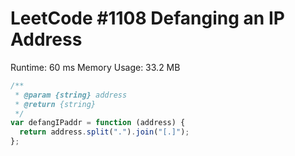 # LeetCode #1108 Defanging an IP Address

Runtime: 60 ms
Memory Usage: 33.2 MB

```javascript
/**
 * @param {string} address
 * @return {string}
 */
var defangIPaddr = function (address) {
  return address.split(".").join("[.]");
};
```
